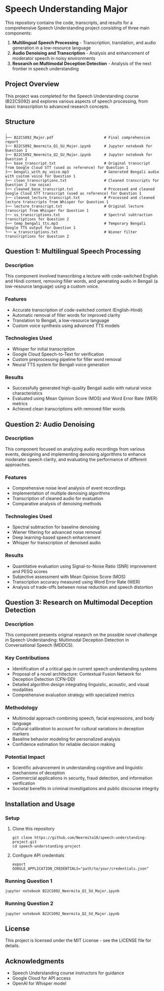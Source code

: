 # Speech Understanding Major

This repository contains the code, transcripts, and results for a comprehensive Speech Understanding project consisting of three main components:

1. **Multilingual Speech Processing** - Transcription, translation, and audio generation in a low-resource language
2. **Audio Denoising and Transcription** - Analysis and enhancement of moderator speech in noisy environments
3. **Research on Multimodal Deception Detection** - Analysis of the next frontier in speech understanding

## Project Overview

This project was completed for the Speech Understanding course (B22CS092) and explores various aspects of speech processing, from basic transcription to advanced research concepts.

## Structure

```
.
├── B22CS092_Major.pdf                       # Final comprehensive report
├── B22CS092_Neermita_Q1_SU_Major.ipynb      # Jupyter notebook for Question 1
├── B22CS092_Neermita_Q2_SU_Major.ipynb      # Jupyter notebook for Question 2
├── base_transcript.txt                      # Original transcript from Google Cloud STT (used as reference) for Question 1 
├── bengali_with_my_voice.mp3                # Generated Bengali audio with custom voice for Question 1
├── clean_transcriptions.txt                 # Cleaned transcripts for Question 2 (no noise)
├── cleaned_base_transcript.txt              # Processed and cleaned Google Cloud STT transcript (used as reference) for Question 1
├── cleaned_lecture_transcript.txt           # Processed and cleaned lecture transcripts from Whisper for Question 1 
├── lecture_transcript.txt                   # Original lecture transcript from Whisper for Question 1 
├── ss_transcriptions.txt                    # Spectral subtraction transcriptions for Question 2
├── temp_bengali_tts.mp3                     # Temporary Bengali Google TTS output for Question 1 
└── w_transcriptions.txt                     # Wiener filter transcriptions for Question 2
```

## Question 1: Multilingual Speech Processing

### Description
This component involved transcribing a lecture with code-switched English and Hindi content, removing filler words, and generating audio in Bengali (a low-resource language) using a custom voice.

### Features
- Accurate transcription of code-switched content (English-Hindi)
- Automatic removal of filler words for improved clarity
- Translation to Bengali, a low-resource language
- Custom voice synthesis using advanced TTS models

### Technologies Used
- Whisper for initial transcription
- Google Cloud Speech-to-Text for verification
- Custom preprocessing pipeline for filler word removal
- Neural TTS system for Bengali voice generation

### Results
- Successfully generated high-quality Bengali audio with natural voice characteristics
- Evaluated using Mean Opinion Score (MOS) and Word Error Rate (WER) metrics
- Achieved clean transcriptions with removed filler words

## Question 2: Audio Denoising

### Description
This component focused on analyzing audio recordings from various events, designing and implementing denoising algorithms to enhance moderator speech clarity, and evaluating the performance of different approaches.

### Features
- Comprehensive noise level analysis of event recordings
- Implementation of multiple denoising algorithms
- Transcription of cleaned audio for evaluation
- Comparative analysis of denoising methods

### Technologies Used
- Spectral subtraction for baseline denoising
- Wiener filtering for advanced noise removal
- Deep learning-based speech enhancement
- Whisper for transcription of denoised audio

### Results
- Quantitative evaluation using Signal-to-Noise Ratio (SNR) improvement and PESQ scores
- Subjective assessment with Mean Opinion Score (MOS)
- Transcription accuracy measured using Word Error Rate (WER)
- Analysis of trade-offs between noise reduction and speech distortion

## Question 3: Research on Multimodal Deception Detection

### Description
This component presents original research on the possible novel challenge in Speech Understanding: Multimodal Deception Detection in Conversational Speech (MDDCS).

### Key Contributions
- Identification of a critical gap in current speech understanding systems
- Proposal of a novel architecture: Contextual Fusion Network for Deception Detection (CFN-DD)
- Detailed algorithm design integrating linguistic, acoustic, and visual modalities
- Comprehensive evaluation strategy with specialized metrics

### Methodology
- Multimodal approach combining speech, facial expressions, and body language
- Cultural calibration to account for cultural variations in deception markers
- Baseline behavior modeling for personalized analysis
- Confidence estimation for reliable decision making

### Potential Impact
- Scientific advancement in understanding cognitive and linguistic mechanisms of deception
- Commercial applications in security, fraud detection, and information verification
- Societal benefits in criminal investigations and public discourse integrity

## Installation and Usage

### Setup
1. Clone this repository
   ```
   git clone https://github.com/Neermita18/speech-understanding-project.git
   cd speech-understanding-project
   ```

3. Configure API credentials
   ```
   export GOOGLE_APPLICATION_CREDENTIALS="path/to/your/credentials.json"
   ```

### Running Question 1
```
jupyter notebook B22CS092_Neermita_Q1_SU_Major.ipynb
```

### Running Question 2
```
jupyter notebook B22CS092_Neermita_Q2_SU_Major.ipynb
```

## License
This project is licensed under the MIT License - see the LICENSE file for details.

## Acknowledgments
- Speech Understanding course instructors for guidance
- Google Cloud for API access
- OpenAI for Whisper model
